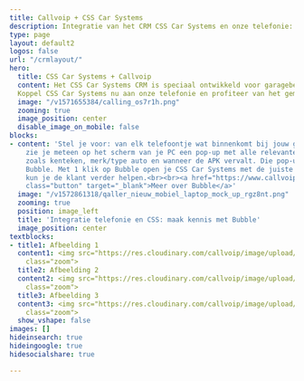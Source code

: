 ```yaml
---
title: Callvoip + CSS Car Systems
description: Integratie van het CRM CSS Car Systems en onze telefonie: makkelijk, snel en efficiënt
type: page
layout: default2
logos: false
url: "/crmlayout/"
hero:
  title: CSS Car Systems + Callvoip
  content: Het CSS Car Systems CRM is speciaal ontwikkeld voor garagebedrijven en is letterlijk ontstaan in een garage. Hoe beter de behoeftes van een autogarage in beeld         krijgen dan er zelf één zijn? Het resultaat is een modulair opgebouwd systeem wat past bij elke garage. 
  Koppel CSS Car Systems nu aan onze telefonie en profiteer van het gemak en de efficiëntie.<br><br><a href="https://www.callvoip.nl/aanvragen/voip-cti/" class="button">Vraag nu deze koppeling aan</a>
  image: "/v1571655384/calling_os7r1h.png"
  zooming: true
  image_position: center
  disable_image_on_mobile: false
blocks:
- content: 'Stel je voor: van elk telefoontje wat binnenkomt bij jouw garagebedrijf
    zie je meteen op het scherm van je PC een pop-up met alle relevante klantgegevens
    zoals kenteken, merk/type auto en wanneer de APK vervalt. Die pop-up noemen wij
    Bubble. Met 1 klik op Bubble open je CSS Car Systems met de juiste gegevens en
    kun je de klant verder helpen.<br><br><a href="https://www.callvoip.nl/ondersteuning/integraties/bubble/"
    class="button" target="_blank">Meer over Bubble</a>'
  image: "/v1572861318/qaller_nieuw_mobiel_laptop_mock_up_rgz8nt.png"
  zooming: true
  position: image_left
  title: 'Integratie telefonie en CSS: maak kennis met Bubble'
  image_position: center
textblocks:
- title1: Afbeelding 1
  content1: <img src="https://res.cloudinary.com/callvoip/image/upload/v1620376012/voorbeeld1_kxq00o.jpg"
    class="zoom">
  title2: Afbeelding 2
  content2: <img src="https://res.cloudinary.com/callvoip/image/upload/v1620376013/voorbeeld_2_sbbgs4.jpg"
    class="zoom">
  title3: Afbeelding 3
  content3: <img src="https://res.cloudinary.com/callvoip/image/upload/v1620376012/nu_yvspnz.jpg"
    class="zoom">
  show_vshape: false
images: []
hideinsearch: true
hideingoogle: true
hidesocialshare: true

---
```

